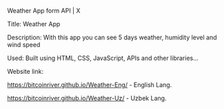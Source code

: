 Weather App form API | X

Title: Weather App

Description: With this app you can see 5 days weather, humidity level and wind speed

Used: Built using HTML, CSS, JavaScript, APIs and other libraries...

Website link:

https://bitcoinriver.github.io/Weather-Eng/ - English Lang.

https://bitcoinriver.github.io/Weather-Uz/ - Uzbek Lang.
